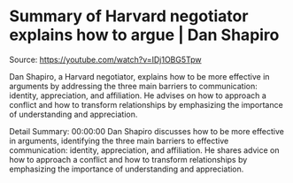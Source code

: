# Summary of Harvard negotiator explains how to argue | Dan Shapiro

Source: https://youtube.com/watch?v=IDj1OBG5Tpw

Dan Shapiro, a Harvard negotiator, explains how to be more effective in arguments by addressing the three main barriers to communication: identity, appreciation, and affiliation. He advises on how to approach a conflict and how to transform relationships by emphasizing the importance of understanding and appreciation.

Detail Summary: 
00:00:00
Dan Shapiro discusses how to be more effective in arguments, identifying the three main barriers to effective communication: identity, appreciation, and affiliation. He shares advice on how to approach a conflict and how to transform relationships by emphasizing the importance of understanding and appreciation.

